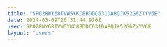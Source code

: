 ```yaml
---
title: "SP028WY68TVW5YKC8BDDC631DABQJK52G6ZYYV6E"
date: 2024-03-09T20:31:44.926Z
user: SP028WY68TVW5YKC8BDDC631DABQJK52G6ZYYV6E
layout: "users"
---
```

    